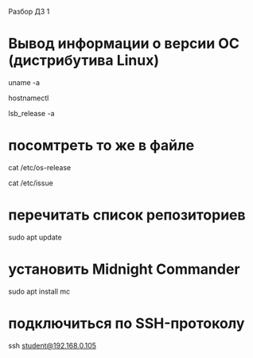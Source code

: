 Разбор ДЗ 1
# Вывод информации о версии ОС (дистрибутива Linux)
uname -a

hostnamectl

lsb_release -a

# посомтреть то же в файле
cat /etc/os-release

cat /etc/issue

# перечитать список репозиториев
sudo apt update

# установить Midnight Commander
sudo apt install mc

# подключиться по SSH-протоколу
ssh student@192.168.0.105
